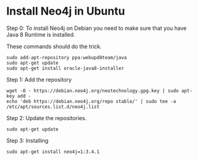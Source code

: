 # Install Neo4j in Ubuntu 

Step 0: To install Neo4j on Debian you need to make sure that you have Java 8 Runtime is installed.

These commands should do the trick.

```closure
sudo add-apt-repository ppa:webupd8team/java
sudo apt-get update
sudo apt-get install oracle-java8-installer
```

Step 1: Add the repository

```closure
wget -O - https://debian.neo4j.org/neotechnology.gpg.key | sudo apt-key add -
echo 'deb https://debian.neo4j.org/repo stable/' | sudo tee -a /etc/apt/sources.list.d/neo4j.list
```

Step 2: Update the repositories.

```closure
sudo apt-get update
```

Step 3: Installing

```closure 
sudo apt-get install neo4j=1:3.4.1
```

